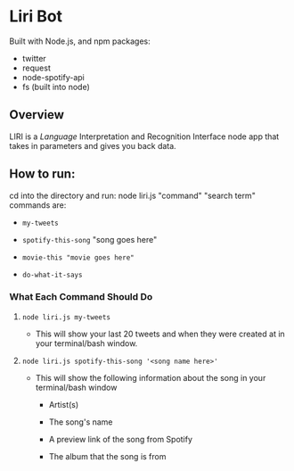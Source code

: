 # Liri Bot
Built with Node.js, and npm packages: 
* twitter 
* request
* node-spotify-api
* fs (built into node)

## Overview 
LIRI is a _Language_ Interpretation and Recognition Interface node app that takes in parameters and gives you back data.

## How to run:
cd into the directory and run: node liri.js "command" "search term"
commands are:
   * `my-tweets`

   * `spotify-this-song` "song goes here"

   * `movie-this "movie goes here"`

   * `do-what-it-says`
   
   ### What Each Command Should Do

1. `node liri.js my-tweets`

   * This will show your last 20 tweets and when they were created at in your terminal/bash window.

2. `node liri.js spotify-this-song '<song name here>'`

   * This will show the following information about the song in your terminal/bash window
     
     * Artist(s)
     
     * The song's name
     
     * A preview link of the song from Spotify
     
     * The album that the song is from
     
   

